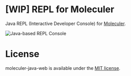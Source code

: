 # [WIP] REPL for Moleculer

Java REPL (Interactive Developer Console) for [Moleculer](https://github.com/berkesa/moleculer-java).

![Java-based REPL Console](https://raw.githubusercontent.com/berkesa/moleculer-java-repl/master/docs/images/console-java.png)

# License
moleculer-java-web is available under the [MIT license](https://tldrlegal.com/license/mit-license).
